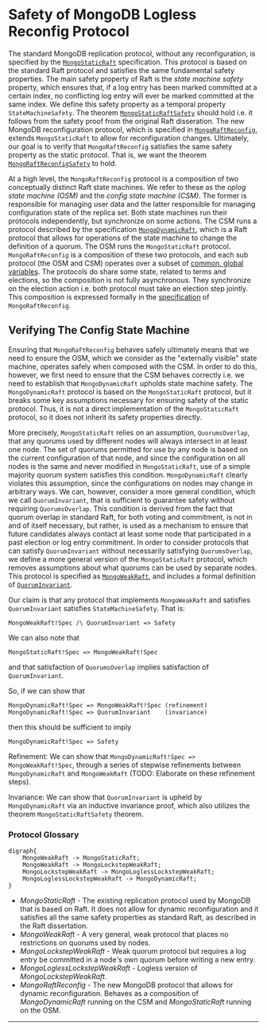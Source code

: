 # Safety of MongoDB Logless Reconfig Protocol

The standard MongoDB replication protocol, without any reconfiguration, is specified by the [`MongoStaticRaft`](MongoStaticRaft.tla) specification. This protocol is based on the standard Raft protocol and satisfies the same fundamental safety properties. The main safety property of Raft is the *state machine safety* property, which ensures that, if a log entry has been marked committed at a certain index, no conflicting log entry will ever be marked committed at the same index. We define this safety property as a temporal property `StateMachineSafety`. The theorem [`MongoStaticRaftSafety`](MongoStaticRaft.tla#L168) should hold i.e. it follows from the safety proof from the original Raft disseration. The new MongoDB reconfiguration protocol, which is specified in [`MongoRaftReconfig`](MongoRaftReconfig.tla), extends `MongoStaticRaft` to allow for reconfiguration changes. Ultimately, our goal is to verify that `MongoRaftReconfig` satisfies the same safety property as the static protocol. That is, we want the theorem [`MongoRaftReconfigSafety`](MongoRaftReconfig.tla#L103) to hold.

At a high level, the `MongoRaftReconfig` protocol is a composition of two conceptually distinct Raft state machines. We refer to these as the *oplog state machine (OSM)* and the *config state machine (CSM)*. The former is responsible for managing user data and the latter responsible for managing configuration state of the replica set. Both state machines run their protocols independently, but synchronize on some actions. The CSM runs a protocol described by the specification [`MongoDynamicRaft`](MongoDynamicRaft.tla), which is a Raft protocol that allows for operations of the state machine to change the definition of a quorum. The OSM runs the `MongoStaticRaft` protocol. `MongoRaftReconfig` is a composition of these two protocols, and each sub protocol (the OSM and CSM) operates over a subset of [common, global variables](MongoRaftReconfig.tla#L16-L23). The protocols do share some state, related to terms and elections, so the composition is not fully asynchronous. They synchronize on the election action i.e. both protocol must take an election step jointly. This composition is expressed formally in the [specification](MongoRaftReconfig.tla#L75-L94) of `MongoRaftReconfig`.

## Verifying The Config State Machine

Ensuring that `MongoRaftReconfig` behaves safely ultimately means that we need to ensure the OSM, which we consider as the "externally visible" state machine, 
operates safely when composed with the CSM. In order to do this, however, we first need to ensure that the CSM behaves correctly i.e. we need to establish that `MongoDynamicRaft` upholds state machine safety. The `MongoDynamicRaft` protocol is based on the `MongoStaticRaft` protocol, but it breaks some key assumptions necessary for ensuring safety of the static protocol. Thus, it is not a direct implementation of the `MongoStaticRaft` protocol, so it does not inherit its safety properties directly. 

More precisely, `MongoStaticRaft` relies on an assumption, `QuorumsOverlap`, that any quorums used by different nodes will always intersect in at least one node. The set of quorums permitted for use by any node is based on the current configuration of that node, and since the configuration on all nodes is the same and never modified in `MongoStaticRaft`, use of a simple majority quorum system satisfies this condition. `MongoDynamicRaft` clearly violates this assumption, since the configurations on nodes may change in arbitrary ways. We can, however, consider a more general condition, which we call `QuorumInvariant`, that is sufficient to guarantee safety without requiring `QuorumsOverlap`. This condition is derived from the fact that quorum overlap in standard Raft, for both voting and commitment, is not in and of itself necessary, but rather, is used as a mechanism to ensure that future candidates always contact at least some node that participated in a past election or log entry commitment. In order to consider protocols that can satisfy `QuorumInvariant` without necessarily satisfying `QuorumsOverlap`, we define a more general version of the `MongoStaticRaft` protocol, which removes assumptions about what quorums can be used by separate nodes. This protocol is specified as [`MongoWeakRaft`](MongoWeakRaft.tla), and includes a formal definition of [`QuorumInvariant`](MongoWeakRaft.tla#L181-L187).

Our claim is that any protocol that implements `MongoWeakRaft` and satisfies `QuorumInvariant` satisfies `StateMachineSafety`. That is:

```tla
MongoWeakRaft!Spec /\ QuorumInvariant => Safety
```

We can also note that 

```tla
MongoStaticRaft!Spec => MongoWeakRaft!Spec
```
and that satisfaction of `QuorumsOverlap` implies satisfaction of `QuorumInvariant`.

So, if we can show that

```tla
MongoDynamicRaft!Spec => MongoWeakRaft!Spec (refinement)
MongoDynamicRaft!Spec => QuorumInvariant    (invariance)
```
then this should be sufficient to imply

```tla
MongoDynamicRaft!Spec => Safety
```

Refinement: We can show that `MongoDynamicRaft!Spec => MongoWeakRaft!Spec`, through a series of stepwise refinements between `MongoDynamicRaft` and `MongoWeakRaft` (TODO: Elaborate on these refinement steps). 

Invariance: We can show that `QuorumInvariant` is upheld by `MongoDynamicRaft` via an inductive invariance proof, which also utilizes the theorem `MongoStaticRaftSafety` theorem. 



### Protocol Glossary

```graphviz
digraph{
	MongoWeakRaft -> MongoStaticRaft;
	MongoWeakRaft -> MongoLockstepWeakRaft;
	MongoLockstepWeakRaft -> MongoLoglessLockstepWeakRaft;
	MongoLoglessLockstepWeakRaft -> MongoDynamicRaft;
}

```

- $MongoStaticRaft$ - The existing replication protocol used by MongoDB that is based on Raft. It does not allow for dynamic reconfiguration and it satisfies all the same safety properties as standard Raft, as described in the Raft dissertation.
- $MongoWeakRaft$ - A very general, weak protocol that places no restrictions on quorums used by nodes.
- $MongoLockstepWeakRaft$ - Weak quorum protocol but requires a log entry be committed in a node's own quorum before writing a new entry.
- $MongoLoglessLockstepWeakRaft$ - Logless version of  $MongoLockstepWeakRaft$.
- $MongoRaftReconfig$ - The new MongoDB protocol that allows for dynamic reconfiguration. Behaves as a composition of $MongoDynamicRaft$ running on the CSM and $MongoStaticRaft$ running on the OSM.



---------

<!--The new MongoDB reconfiguration protocol, which we refer to as *MongoDynamicRaft*, is built on top of 

We first consider the $StaticRaft$ protocol, which is what was originally formalized and proven correct in the Raft dissertation. This protocol does not allow for any reconfiguration i.e. the definition of quorums for each node is fixed. This protocol satisfies the requirement that any two quorums overlap, call it $QC_1$, which is necessary to ensure safety. We refer to the high level safety property as $Safety$. So, formally:

$$
StaticRaft \Rightarrow QC_1 \\
StaticRaft \Rightarrow Safety
$$

We claim, however, that $QC_1$ is technically a stronger requirement than necessary for this protocol to satisfy safety. This leads us to consider a more general version of the $StaticRaft$ protocol, called $WeakRaft$, which places no restrictions on what quorums can be used by any node. Formally:

$$
StaticRaft \iff WeakRaft \wedge QC_1
$$
That is, if we start with $WeakRaft$ and impose the quorum overlap restriction, this results in the protocol $StaticRaft$. If we impose a weaker restriction, though, $QC_2$, we claim that safety is still satisfied i.e.
$$
WeakRaft \wedge QC_2 \Rightarrow Safety
$$
Finally, we can view Raft with dynamic reconfiguration, $DynamicRaft$, as a special case of $WeakRaft$, that preserves $QC_2$. So, we claim that

$$
\begin{aligned}
DynamicRaft &\Rightarrow WeakRaft \\
DynamicRaft &\Rightarrow QC_2
\end{aligned}
$$

and these are the theorems we want to prove.-->



 

<!--We have two protocols $StaticRaft$ and $DynamicRaft$. We know that $StaticRaft$ satisfies a high level safety property $Safety$, under a certain assumption about quorum overlap, $QC_1$. We can state this theorem as:

$$
StaticSafety = \square QC_1 \wedge StaticRaft \Rightarrow Safety
$$

This is basically what was already proven in the Raft dissertation, so we can assume it without proof. 

Next we want to prove safety of $DynamicRaft$ protocol. If we can prove that $DynamicRaft$ is a refinement of $StaticRaft$, then we can show that

$$
DynamicRaft \Rightarrow StaticRaft
$$

But, this isn't quite sufficient since we know that $DynamicRaft$ breaks $QC_1$ i.e. the condition that any two quorums overlap. But there is a weaker condition $QC_2$ that is still sufficient for the $StaticSafety$ theorem i.e.

$$
StaticSafety2 = \square QC_2 \wedge StaticRaft \Rightarrow Safety
$$

So, if we can prove that

$$
DynamicRaft \Rightarrow \square QC_2
$$

then we should be able to establish that

$$
DynamicRaft \Rightarrow \square QC_2 \wedge StaticRaft
$$

which is enough to imply $Safety$, by the $StaticSafety2$ theorem.-->